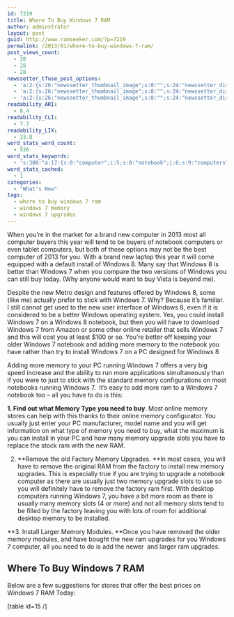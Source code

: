 ```yaml
---
id: 7219
title: Where To Buy Windows 7 RAM
author: adminstrator
layout: post
guid: http://www.ramseeker.com/?p=7219
permalink: /2013/01/where-to-buy-windows-7-ram/
post_views_count:
  - 28
  - 28
  - 28
newssetter_tfuse_post_options:
  - 'a:2:{s:26:"newssetter_thumbnail_image";s:0:"";s:24:"newssetter_disable_image";s:4:"true";}'
  - 'a:2:{s:26:"newssetter_thumbnail_image";s:0:"";s:24:"newssetter_disable_image";s:4:"true";}'
  - 'a:2:{s:26:"newssetter_thumbnail_image";s:0:"";s:24:"newssetter_disable_image";s:4:"true";}'
readability_ARI:
  - 8.4
readability_CLI:
  - 7.7
readability_LIX:
  - 33.8
word_stats_word_count:
  - 526
word_stats_keywords:
  - 's:308:"a:17:{s:8:"computer";i:5;s:8:"notebook";i:6;s:9:"computers";i:3;s:7:"install";i:6;s:7:"windows";i:22;s:6:"better";i:3;s:6:"online";i:3;s:6:"memory";i:16;s:7:"running";i:3;s:4:"just";i:3;s:4:"need";i:3;s:7:"usually";i:3;s:7:"upgrade";i:3;s:5:"slots";i:4;s:6:"remove";i:3;s:7:"factory";i:4;s:8:"upgrades";i:4;}";'
word_stats_cached:
  - 1
categories:
  - "What's New"
tags:
  - where to buy windows 7 ram
  - windows 7 memory
  - windows 7 upgrades
---
```

When you&#8217;re in the market for a brand new computer in 2013 most all computer buyers this year will tend to be buyers of notebook computers or even tablet computers, but both of those options may not be the best computer of 2013 for you. With a brand new laptop this year it will come equipped with a default install of Windows 8. Many say that Windows 8 is better than Windows 7 when you compare the two versions of Windows you can still buy today. (Why anyone would want to buy Vista is beyond me).

Despite the new Metro design and features offered by Windows 8, some (like me) actually prefer to stick with Windows 7. Why? Because it&#8217;s familiar. I still cannot get used to the new user interface of Windows 8, even if it is considered to be a better Windows operating system. Yes, you could install Windows 7 on a Windows 8 notebook, but then you will have to download Windows 7 from Amazon or some other online retailer that sells Windows 7 and this will cost you at least $100 or so. You&#8217;re better off keeping your older Windows 7 notebook and adding more memory to the notebook you have rather than try to install Windows 7 on a PC designed for Windows 8

Adding more memory to your PC running Windows 7 offers a very big speed increase and the ability to run more applications simultaneously than if you were to just to stick with the standard memory configurations on most notebooks running Windows 7.  It&#8217;s easy to add more ram to a Windows 7 notebook too &#8211; all you have to do is this:

**1. Find out what Memory Type you need to buy**. Most online memory stores can help with this thanks to their online memory configurator. You usually just enter your PC manufacturer, model name and you will get information on what type of memory you need to buy, what the maximum is you can install in your PC and how many memory upgrade slots you have to replace the stock ram with the new RAM.

2. **Remove the old Factory Memory Upgrades. **In most cases, you will have to remove the original RAM from the factory to install new memory upgrades. This is especially true if you are trying to upgrade a notebook computer as there are usually just two memory upgrade slots to use so you will definitely have to remove the factory ram first. With desktop computers running Windows 7, you have a bit more room as there is usually many memory slots (4 or more) and not all memory slots tend to be filled by the factory leaving you with lots of room for additional desktop memory to be installed.

**3. Install Larger Memory Modules. **Once you have removed the older memory modules, and have bought the new ram upgrades for you Windows 7 computer, all you need to do is add the newer  and larger ram upgrades.

## Where To Buy Windows 7 RAM

Below are a few suggestions for stores that offer the best prices on Windows 7 RAM Today:

[table id=15 /]

## 

&nbsp;